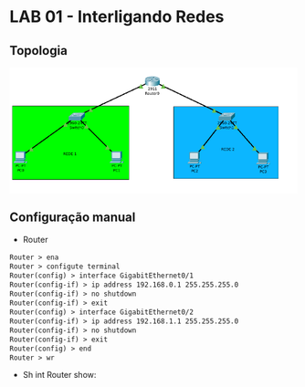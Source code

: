 # LAB 01 - Interligando Redes

## Topologia

<div style='display: inline-block'>
   <img align="center" alt="rede-01" src='rede-01.png' />
</div>

## Configuração manual

- Router

```
Router > ena
Router > configute terminal
Router(config) > interface GigabitEthernet0/1
Router(config-if) > ip address 192.168.0.1 255.255.255.0
Router(config-if) > no shutdown
Router(config-if) > exit
Router(config) > interface GigabitEthernet0/2
Router(config-if) > ip address 192.168.1.1 255.255.255.0
Router(config-if) > no shutdown
Router(config-if) > exit
Router(config) > end
Router > wr
```

- Sh int Router show:

